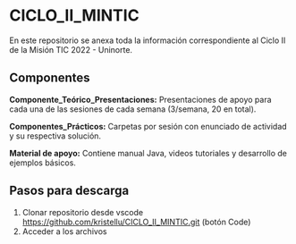 # CICLO_II_MINTIC

En este repositorio se anexa toda la información correspondiente al Ciclo II de la Misión TIC 2022 - Uninorte. 


## Componentes

**Componente_Teórico_Presentaciones:** 
Presentaciones de apoyo para cada una de las sesiones de cada semana (3/semana, 20 en total). 

**Componentes_Prácticos:**
Carpetas por sesión con enunciado de actividad y su respectiva solución.

**Material de apoyo:**
Contiene manual Java, videos tutoriales y desarrollo de ejemplos básicos.

## Pasos para descarga
1. Clonar repositorio desde vscode https://github.com/kristellu/CICLO_II_MINTIC.git (botón Code) 
2. Acceder a los archivos
